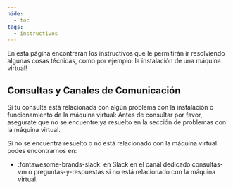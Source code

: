 ```yaml
---
hide:
  - toc
tags:
  - instructivos
---
```


En esta página encontrarán los instructivos que le permitirán ir resolviendo algunas cosas técnicas, como por ejemplo: la instalación de una máquina virtual!

## Consultas y Canales de Comunicación

Si tu consulta está relacionada con algún problema con la instalación o funcionamiento de la máquina virtual: Antes de consultar por favor, asegurate que no se encuentre ya resuelto en la sección de problemas con la máquina virtual.

Si no se encuentra resuelto o no está relacionado con la máquina virtual podes encontrarnos en:

* :fontawesome-brands-slack: en Slack en el canal dedicado consultas-vm o preguntas-y-respuestas si no está relacionado con la máquina virtual.